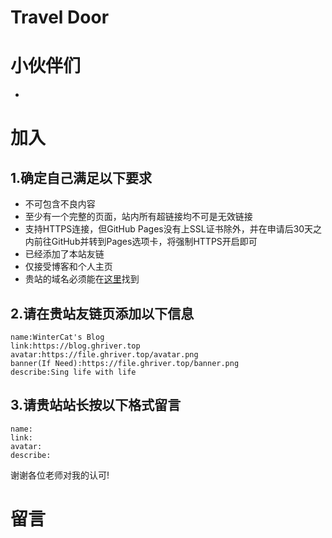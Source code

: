 # Travel Door

# 小伙伴们
-

# 加入
## 1.确定自己满足以下要求
- 不可包含不良内容
- 至少有一个完整的页面，站内所有超链接均不可是无效链接
- 支持HTTPS连接，但GitHub Pages没有上SSL证书除外，并在申请后30天之内前往GitHub并转到Pages选项卡，将强制HTTPS开启即可
- 已经添加了本站友链
- 仅接受博客和个人主页
- 贵站的域名必须能在[这里](https://www.whois365.com/cn/listtld)找到

## 2.请在贵站友链页添加以下信息
```
name:WinterCat's Blog
link:https://blog.ghriver.top
avatar:https://file.ghriver.top/avatar.png
banner(If Need):https://file.ghriver.top/banner.png
describe:Sing life with life
```

## 3.请贵站站长按以下格式留言
```
name:
link:
avatar:
describe:
```
谢谢各位老师对我的认可!

# 留言
<script src="https://giscus.app/client.js" data-repo="awaidea/wintercat" data-repo-id="R_kgDONxxQ5w" data-category="Announcements" data-category-id="DIC_kwDONxxQ584CmeH5" data-mapping="url" data-strict="1" data-reactions-enabled="1" data-emit-metadata="1" data-input-position="top" data-theme="noborder_light" data-lang="zh-CN" data-loading="lazy" crossorigin="anonymous" async> </script>
